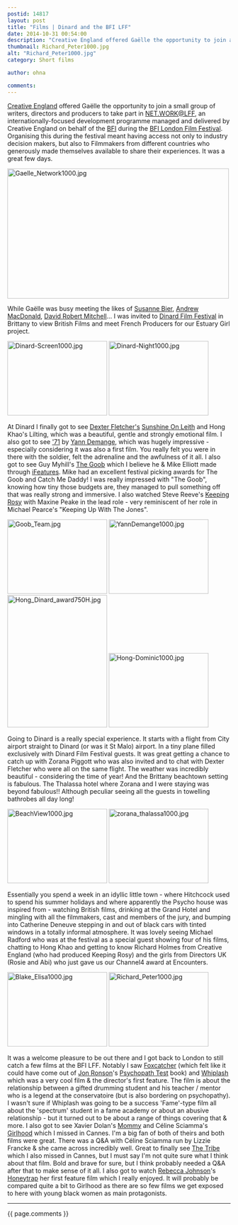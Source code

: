 ```yaml
---
postid: 14817
layout: post
title: "Films | Dinard and the BFI LFF"
date: 2014-10-31 00:54:00
description: "Creative England offered Gaëlle the opportunity to join a small group of writers, directors and producers to take part in NET.WORK@LFF, an internationally-focused development programme managed and delivered by Creative England on behalf of the BFI during the BFI London&#8230;"
thumbnail: Richard_Peter1000.jpg
alt: "Richard_Peter1000.jpg"
category: Short films

author: ohna

comments:
---
```


<p><a href="http://www.creativeengland.co.uk/">Creative England</a> offered Gaëlle the opportunity to join a small group of writers, directors and producers to take part in <a href="http://www.creativeengland.co.uk/story/reporting-from-net.worklff-director-ben-bond"><span class="caps">NET.WORK</span>@LFF</a>, an internationally-focused development programme managed and delivered by Creative England on behalf of the <a href="http://www.bfi.org.uk/"><span class="caps">BFI</span></a> during the <a href="http://www.bfi.org.uk/lff"><span class="caps">BFI</span> London Film Festival</a>. Organising this during the festival meant having access not only to industry decision makers, but also to Filmmakers from different countries who generously made themselves available to share their experiences. It was a great few days.</p>

<p><a href="{{ site.baseurl }}/assets_c/2014/11/Gaelle_Network1000-1021.html" onclick="window.open('{{ site.baseurl }}/assets_c/2014/11/Gaelle_Network1000-1021.html','popup','width=1000,height=588,scrollbars=no,resizable=no,toolbar=no,directories=no,location=no,menubar=no,status=no,left=0,top=0'); return false"><img src="{{ site.baseurl }}/assets_c/2014/11/Gaelle_Network1000-thumb-500x294-1021.jpg" width="500" height="294" alt="Gaelle_Network1000.jpg" class="mt-image-none" style="" /></a></p>

<p>While Gaëlle was busy meeting the likes of <a href="http://blogs.indiewire.com/theplaylist/bfi-london-film-festival-review-susanne-biers-long-delayed-serena-starring-jennifer-lawrence-bradley-cooper-20141013">Susanne Bier</a>, <a href="http://www.imdb.com/name/nm0531602/">Andrew MacDonald</a>, <a href="http://www.imdb.com/name/nm1379002/">David Robert Mitchell</a>... I was invited to <a href="http://www.festivaldufilm-dinard.com/en/">Dinard Film Festival</a> in Brittany to view British Films and meet French Producers for our Estuary Girl project. </p>

<p><a href="{{ site.baseurl }}/assets_c/2014/11/Dinard-Screen1000-1024.html" onclick="window.open('{{ site.baseurl }}/assets_c/2014/11/Dinard-Screen1000-1024.html','popup','width=1000,height=750,scrollbars=no,resizable=no,toolbar=no,directories=no,location=no,menubar=no,status=no,left=0,top=0'); return false"><img src="{{ site.baseurl }}/assets_c/2014/11/Dinard-Screen1000-thumb-225x168-1024.jpg" width="225" height="168" alt="Dinard-Screen1000.jpg" class="mt-image-none" style="" /></a> <a href="{{ site.baseurl }}/assets_c/2014/11/Dinard-Night1000-1028.html" onclick="window.open('{{ site.baseurl }}/assets_c/2014/11/Dinard-Night1000-1028.html','popup','width=1000,height=750,scrollbars=no,resizable=no,toolbar=no,directories=no,location=no,menubar=no,status=no,left=0,top=0'); return false"><img src="{{ site.baseurl }}/assets_c/2014/11/Dinard-Night1000-thumb-225x168-1028.jpg" width="225" height="168" alt="Dinard-Night1000.jpg" class="mt-image-none" style="" /></a></p>

<p>At Dinard I finally got to see <a href="http://www.imdb.com/name/nm0002077/?ref_=tt_ov_dr">Dexter Fletcher's</a> <a href="http://www.imdb.com/title/tt2481198/?ref_=nv_sr_1">Sunshine On Leith</a> and Hong Khao's Lilting, which was a beautiful, gentle and strongly emotional film. I also got to see <a href="http://www.theguardian.com/film/2014/oct/09/71-review-yann-demange-belfast-troubles">'71</a> by <a href="https://www.youtube.com/watch?v=Qyzj6gsg1Z8">Yann Demange</a>, which was hugely impressive - especially considering it was also a first film. You really felt you were in there with the soldier, felt the adrenaline and the awfulness of it all. I also got to see Guy Myhill's <a href="http://www.imdb.com/title/tt3009070/?ref_=nv_sr_1">The Goob</a> which I believe he &amp; Mike Elliott made through <a href="http://www.ifeatures.co.uk/">iFeatures</a>. Mike had an excellent festival picking awards for The Goob and Catch Me Daddy! I was really impressed with "The Goob", knowing how tiny those budgets are, they managed to pull something off that was really strong and immersive. I also watched Steve Reeve's <a href="http://www.imdb.com/title/tt2614700/?ref_=fn_al_tt_1">Keeping Rosy</a> with Maxine Peake in the lead role - very reminiscent of her role in Michael Pearce's "Keeping Up With The Jones". </p>

<p><a href="{{ site.baseurl }}/assets_c/2014/11/Goob_Team-1031.html" onclick="window.open('{{ site.baseurl }}/assets_c/2014/11/Goob_Team-1031.html','popup','width=1000,height=750,scrollbars=no,resizable=no,toolbar=no,directories=no,location=no,menubar=no,status=no,left=0,top=0'); return false"><img src="{{ site.baseurl }}/assets_c/2014/11/Goob_Team-thumb-225x168-1031.jpg" width="225" height="168" alt="Goob_Team.jpg" class="mt-image-none" style="" /></a> <a href="{{ site.baseurl }}/assets_c/2014/11/YannDemange1000-1034.html" onclick="window.open('{{ site.baseurl }}/assets_c/2014/11/YannDemange1000-1034.html','popup','width=1000,height=750,scrollbars=no,resizable=no,toolbar=no,directories=no,location=no,menubar=no,status=no,left=0,top=0'); return false"><img src="{{ site.baseurl }}/assets_c/2014/11/YannDemange1000-thumb-225x168-1034.jpg" width="225" height="168" alt="YannDemange1000.jpg" class="mt-image-none" style="" /></a><br />
<a href="{{ site.baseurl }}/assets_c/2014/11/Hong_Dinard_award750H-1043.html" onclick="window.open('{{ site.baseurl }}/assets_c/2014/11/Hong_Dinard_award750H-1043.html','popup','width=563,height=750,scrollbars=no,resizable=no,toolbar=no,directories=no,location=no,menubar=no,status=no,left=0,top=0'); return false"><img src="{{ site.baseurl }}/assets_c/2014/11/Hong_Dinard_award750H-thumb-225x299-1043.jpg" width="225" height="299" alt="Hong_Dinard_award750H.jpg" class="mt-image-none" style="" /></a> <a href="{{ site.baseurl }}/assets_c/2014/11/Hong-Dominic1000-1046.html" onclick="window.open('{{ site.baseurl }}/assets_c/2014/11/Hong-Dominic1000-1046.html','popup','width=1000,height=750,scrollbars=no,resizable=no,toolbar=no,directories=no,location=no,menubar=no,status=no,left=0,top=0'); return false"><img src="{{ site.baseurl }}/assets_c/2014/11/Hong-Dominic1000-thumb-225x168-1046.jpg" width="225" height="168" alt="Hong-Dominic1000.jpg" class="mt-image-none" style="" /></a></p>

<p>Going to Dinard is a really special experience. It starts with a flight from City airport straight to Dinard (or was it St Malo) airport. In a tiny plane filled exclusively with Dinard Film Festival guests. It was great getting a chance to catch up with Zorana Piggott who was also invited and to chat with Dexter Fletcher who were all on the same flight. The weather was incredibly beautiful - considering the time of year! And the Brittany beachtown setting is fabulous. The Thalassa hotel where Zorana and I were staying was beyond fabulous!! Although peculiar seeing all the guests in towelling bathrobes all day long!</p>

<p><a href="{{ site.baseurl }}/assets_c/2014/11/BeachView1000-1037.html" onclick="window.open('{{ site.baseurl }}/assets_c/2014/11/BeachView1000-1037.html','popup','width=1000,height=750,scrollbars=no,resizable=no,toolbar=no,directories=no,location=no,menubar=no,status=no,left=0,top=0'); return false"><img src="{{ site.baseurl }}/assets_c/2014/11/BeachView1000-thumb-225x168-1037.jpg" width="225" height="168" alt="BeachView1000.jpg" class="mt-image-none" style="" /></a> <a href="{{ site.baseurl }}/assets_c/2014/11/zorana_thalassa1000-1040.html" onclick="window.open('{{ site.baseurl }}/assets_c/2014/11/zorana_thalassa1000-1040.html','popup','width=1000,height=750,scrollbars=no,resizable=no,toolbar=no,directories=no,location=no,menubar=no,status=no,left=0,top=0'); return false"><img src="{{ site.baseurl }}/assets_c/2014/11/zorana_thalassa1000-thumb-225x168-1040.jpg" width="225" height="168" alt="zorana_thalassa1000.jpg" class="mt-image-none" style="" /></a></p>

<p>Essentially you spend a week in an idyllic little town - where Hitchcock used to spend his summer holidays and where apparently the Psycho house was inspired from - watching British films, drinking at the Grand Hotel and mingling with all the filmmakers, cast and members of the jury, and bumping into Catherine Deneuve stepping in and out of black cars with tinted windows in a totally informal atmosphere. It was lovely seeing Michael Radford who was at the festival as a special guest showing four of his films, chatting to Hong Khao and getting to know Richard Holmes from Creative England (who had produced Keeping Rosy) and the girls from Directors UK (Rosie and Abi) who just gave us our Channel4 award at Encounters.</p>

<p><a href="{{ site.baseurl }}/assets_c/2014/11/Blake_Elisa1000-1049.html" onclick="window.open('{{ site.baseurl }}/assets_c/2014/11/Blake_Elisa1000-1049.html','popup','width=1000,height=750,scrollbars=no,resizable=no,toolbar=no,directories=no,location=no,menubar=no,status=no,left=0,top=0'); return false"><img src="{{ site.baseurl }}/assets_c/2014/11/Blake_Elisa1000-thumb-225x168-1049.jpg" width="225" height="168" alt="Blake_Elisa1000.jpg" class="mt-image-none" style="" /></a> <a href="{{ site.baseurl }}/assets_c/2014/11/Richard_Peter1000-1052.html" onclick="window.open('{{ site.baseurl }}/assets_c/2014/11/Richard_Peter1000-1052.html','popup','width=1000,height=750,scrollbars=no,resizable=no,toolbar=no,directories=no,location=no,menubar=no,status=no,left=0,top=0'); return false"><img src="{{ site.baseurl }}/assets_c/2014/11/Richard_Peter1000-thumb-225x168-1052.jpg" width="225" height="168" alt="Richard_Peter1000.jpg" class="mt-image-none" style="" /></a></p>

<p>It was a welcome pleasure to be out there and I got back to London to still catch a few films at the <span class="caps">BFI LFF.</span> Notably I saw <a href="https://www.youtube.com/watch?v=8361stZ8n0w">Foxcatcher</a> (which felt like it could have come out of <a href="http://www.jonronson.com/psycho.html">Jon Ronson</a>'s <a href="http://en.wikipedia.org/wiki/The_Psychopath_Test">Psychopath Test</a> book) and  <a href="https://whatson.bfi.org.uk/lff/Online/default.asp?BOparam%3A%3AWScontent%3A%3AloadArticle%3A%3Apermalink=whiplash">Whiplash</a> which was a very cool film &amp; the director's first feature. The film is about the relationship between a gifted drumming student and his teacher / mentor who is a legend at the conservatoire (but is also bordering on psychopathy). I wasn't sure if Whiplash was going to be a success 'Fame'-type film all about the 'spectrum' student in a fame academy or about an abusive relationship - but it turned out to be about a range of things covering that &amp; more. I also got to see Xavier Dolan's <a href="https://www.youtube.com/watch?v=d7rtSqI0ZeA">Mommy</a> and Céline Sciamma's <a href="https://www.youtube.com/watch?v=AabCFCREVbQ">Girlhood</a> which I missed in Cannes. I'm a big fan of both of theirs and both films were great. There was a <span class="caps">Q&amp;A </span>with Céline Sciamma run by Lizzie Francke &amp; she came across incredibly well. Great to finally see <a href="https://www.youtube.com/watch?v=ZeYO_EoHP0k">The Tribe</a> which I also missed in Cannes, but I must say I'm not quite sure what I think about that film. Bold and brave for sure, but I think probably needed a <span class="caps">Q&amp;A </span>after that to make sense of it all. I also got to watch <a href="http://www.imdb.com/name/nm0426037/">Rebecca Johnson</a>'s <a href="https://www.youtube.com/watch?v=hHfCeClJEFI">Honeytrap</a> her first feature film which I really enjoyed. It will probably be compared quite a bit to Girlhood as there are so few films we get exposed to here with young black women as main protagonists. </p>

<hr>

{{ page.comments }}


